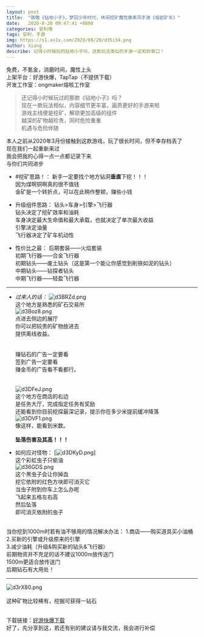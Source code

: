 ```yaml
---
layout: post
title:  "致敬《钻地小子》，梦回少年时代，休闲挖矿魔性像素风手游《熔岩矿车》"
date:   2020-8-20 09:47:41 +0800
categories: 安利墙
tags: 安利，手游
img: https://s1.ax1x.com/2020/08/20/d35i34.png
author: Xiang
describe: 记得小时候玩的钻地小子吗，这款玩法类似的手游一定和你胃口！
---
```


免费，不氪金，消磨时间，魔性上头<br>
上架平台：好游快爆，TapTap（不提供下载）<br>
开发工作室：ongmaker熔核工作室<br>
> 还记得小时候玩过的那款《钻地小子》吗？<br>
现在一款玩法相似，内容细节更丰富，画质更好的手游来啦<br>
游戏主线便是挖矿，解锁更加高级的组件<br>
越深的矿物越珍贵，同时危险重重<br>
机遇与危险伴随<br>

本人之前从2020年3月份接触到这款游戏，玩了很长时间，但不幸存档丢了<br>
现在我们一起重新来过<br>
我会把我的心得一点一点都记录下来<br>
与你们共同进步<br>

- #挖矿思路！：
新手一定要找个地方钻洞**垂直**下挖！！！<br>
因为煤啊铜啊真的很不值钱<br>
金矿是一个转折点，可以在此稍作整顿，赚些小钱<br>

- 升级组件思路：
钻头>车身>引擎>飞行器<br>
钻头决定了挖矿效率和油耗<br>
车身决定最大生命值和最大承载，也就决定了单次最大收益<br>
引擎决定油量<br>
飞行器决定了矿车机动性<br>

- 性价比之最：
后期套装——火焰套装<br>
初期飞行器——合金飞行器<br>
初期钻头——废土钻头（这是第一个能让你感觉到削铁如泥的钻头）<br>
中期钻头——钻探者钻头<br>
中期飞行器——轻盈飞行器<br>
------------
- *过来人的话：*
![d3BRZd.png](https://s1.ax1x.com/2020/08/20/d3BRZd.png)<br>
这个地方是熟悉的矿石交易所<br>
![d3Boz8.png](https://s1.ax1x.com/2020/08/20/d3Boz8.png)<br>
点进去侧边的展厅<br>
你可以把较贵的矿物放进去<br>
提供离线收益。<br><br><br>
赚钻石的广告一定要看<br>
签到广告一定要看<br>
赚金币的广告看不看都行。<br><br><br>
![d3DFeJ.png](https://s1.ax1x.com/2020/08/20/d3DFeJ.png)<br>
这个地方在商店的右边<br>
是任务大厅，完成指定任务有奖励<br>
还能看到你目前挖探最深记录，提示你在多少米提前缓冲降落<br>
![d3DVF1.png](https://s1.ax1x.com/2020/08/20/d3DVF1.png)<br>
像这样，能看到米数。<br><br>
**坠落伤害及其高！！！**

- 如何应对怪物：
[![d3DKyD.png](https://s1.ax1x.com/2020/08/20/d3DKyD.png)]<br>
这个彩虹虫子只偷油<br>
![d36GDS.png](https://s1.ax1x.com/2020/08/20/d36GDS.png)<br>
这个黑虫子会让你掉血<br>
挖它依附的红色方块即可消灭它<br>
当虫子附到你车上怎么办呢<br>
飞起来五格左右高<br>
然后坠落<br>
即可消灭依附的虫子<br>

<br>当你挖到1000m时若有油不够用的情况解决办法：
1.商店——购买道具买小油桶<br>
2.买新的引擎或升级原来的引擎<br>
3.减少油耗（升级&购买新的钻头&飞行器）<br>
前期物资并不充足的话不建议1000m放传送门<br>
1500m更适合放传送门<br>
后期钻石有大用处！<br>

------------


![d3rX80.png](https://s1.ax1x.com/2020/08/20/d3rX80.png)<br>
<br>这种矿物比较稀有，挖掘可获得一钻石






<br>下载链接：[好游快爆下载](https://www.3839.com/a/117405.htm "好游快爆下载")
<br>好了，先分享到这，若还有别的建议请与我交流，我会进行补偿